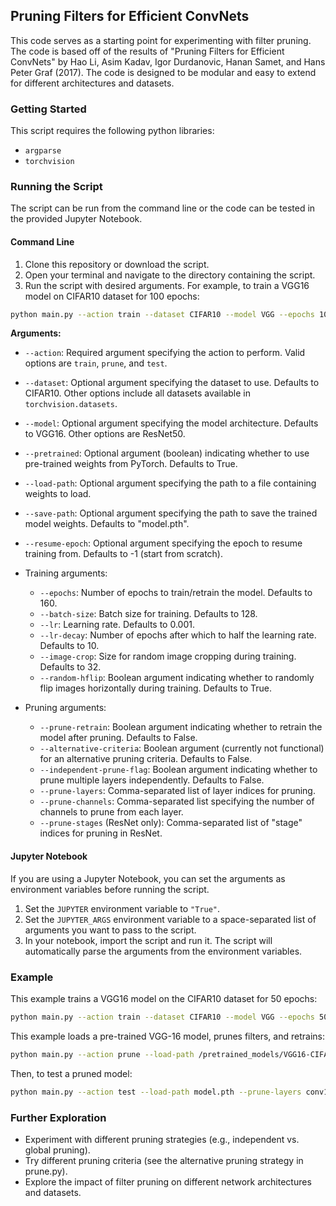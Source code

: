## Pruning Filters for Efficient ConvNets

This code serves as a starting point for experimenting with filter pruning. The code is based off of the results of "Pruning Filters for Efficient ConvNets" by Hao Li, Asim Kadav, Igor Durdanovic, Hanan Samet, and Hans Peter Graf
(2017). The code is designed to be modular and easy to extend for different architectures and datasets.

### Getting Started

This script requires the following python libraries:
* `argparse`
* `torchvision`

### Running the Script

The script can be run from the command line or the code can be tested in the provided Jupyter Notebook.

#### Command Line

1. Clone this repository or download the script.
2. Open your terminal and navigate to the directory containing the script.
3. Run the script with desired arguments. For example, to train a VGG16 model on CIFAR10 dataset for 100 epochs:

```bash
python main.py --action train --dataset CIFAR10 --model VGG --epochs 100
```

**Arguments:**

* `--action`: Required argument specifying the action to perform. Valid options are `train`, `prune`, and `test`.
* `--dataset`: Optional argument specifying the dataset to use. Defaults to CIFAR10. Other options include all datasets available in `torchvision.datasets`.
* `--model`: Optional argument specifying the model architecture. Defaults to VGG16. Other options are ResNet50.
* `--pretrained`: Optional argument (boolean) indicating whether to use pre-trained weights from PyTorch. Defaults to True.
* `--load-path`: Optional argument specifying the path to a file containing weights to load.
* `--save-path`: Optional argument specifying the path to save the trained model weights. Defaults to "model.pth".
* `--resume-epoch`: Optional argument specifying the epoch to resume training from. Defaults to -1 (start from scratch).

* Training arguments:
    * `--epochs`: Number of epochs to train/retrain the model. Defaults to 160.
    * `--batch-size`: Batch size for training. Defaults to 128.
    * `--lr`: Learning rate. Defaults to 0.001.
    * `--lr-decay`: Number of epochs after which to half the learning rate. Defaults to 10.
    * `--image-crop`: Size for random image cropping during training. Defaults to 32.
    * `--random-hflip`: Boolean argument indicating whether to randomly flip images horizontally during training. Defaults to True.

* Pruning arguments:
    * `--prune-retrain`: Boolean argument indicating whether to retrain the model after pruning. Defaults to False.
    * `--alternative-criteria`: Boolean argument (currently not functional) for an alternative pruning criteria. Defaults to False.
    * `--independent-prune-flag`: Boolean argument indicating whether to prune multiple layers independently. Defaults to False.
    * `--prune-layers`: Comma-separated list of layer indices for pruning.
    * `--prune-channels`: Comma-separated list specifying the number of channels to prune from each layer.
    * `--prune-stages` (ResNet only): Comma-separated list of "stage" indices for pruning in ResNet.

#### Jupyter Notebook

If you are using a Jupyter Notebook, you can set the arguments as environment variables before running the script. 

1. Set the `JUPYTER` environment variable to `"True"`.
2. Set the `JUPYTER_ARGS` environment variable to a space-separated list of arguments you want to pass to the script.
3. In your notebook, import the script and run it. The script will automatically parse the arguments from the environment variables.

### Example

This example trains a VGG16 model on the CIFAR10 dataset for 50 epochs:

```bash
python main.py --action train --dataset CIFAR10 --model VGG --epochs 50 
```

This example loads a pre-trained VGG-16 model, prunes filters, and retrains:

```bash
python main.py --action prune --load-path /pretrained_models/VGG16-CIFAR10-93.7%.pth --prune-layers conv1 conv2 conv8 conv9 conv10 conv11 conv12 conv13 --prune-channels 32 32 256 384 384 384 384 384 --lr 0.0001 --epochs 20
```

Then, to test a pruned model:
```bash
python main.py --action test --load-path model.pth --prune-layers conv1 conv2 conv8 conv9 conv10 conv11 conv12 conv13 --prune-channels 32 32 256 384 384 384 384 384
```


### Further Exploration

* Experiment with different pruning strategies (e.g., independent vs. global pruning).
* Try different pruning criteria (see the alternative pruning strategy in prune.py).
* Explore the impact of filter pruning on different network architectures and datasets.
